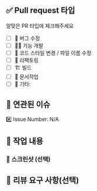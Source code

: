 <!--- Pull Request 제목을 기준에 맞게 적어주세요 -->

## ✅ Pull request 타입
알맞은 PR 타입에 체크해주세요
<!--  - [x] PR Type -->
- [ ] 🐛 버그 수정
- [ ] 🧑‍💻 기능 개발
- [ ] 🎨 코드 스타일 변경 / 파일 이름 수정
- [ ] 🔧 리팩토링
- [ ] 🏗️ 빌드
- [ ] 📝 문서작업
- [ ] 📄 기타:

## 🔗 연관된 이슈
#️⃣ Issue Number: N/A

## 📝 작업 내용
<!-- 작업한 내용을 설명해주세요 -->


### 📸 스크린샷 (선택)
<!-- 작업과 관련된 스크린샷이 있다면 첨부해주세요 -->

## 🙏 리뷰 요구 사항(선택)
<!-- 리뷰어에게 하고싶은 말이나 특별히 봐주었으면 하는 부분을 작성해주세요 -->
